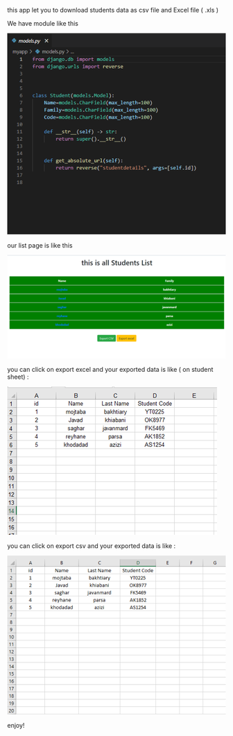 this app let you to download students data as csv file and Excel file ( .xls )


We have module like this



![Neutral png](/pictures/module.png) 


our list page is like this


![Neutral png](/pictures/main.png) 


you can click on export excel and your exported data is like ( on student sheet) :


![Neutral png](/pictures/data1.png) 



you can click on export csv and your exported data is like :


![Neutral png](/pictures/data.png) 


enjoy!

